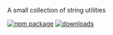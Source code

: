 
A small collection of string utilities


[![npm package][npm-image]][npm-url] 
[![downloads][downloads-image]][downloads-url] 

[npm-image]:https://img.shields.io/npm/v/kstr.svg
[npm-url]:http://npmjs.org/package/kstr
[downloads-image]:https://img.shields.io/npm/dm/kstr.svg
[downloads-url]:https://www.npmtrends.com/kstr